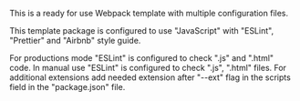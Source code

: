 This is a ready for use Webpack template with multiple configuration files.

This template package is configured to use "JavaScript" with "ESLint", "Prettier" and "Airbnb" style guide.

For productions mode "ESLint" is configured to check ".js" and ".html" code.
In manual use "ESLint" is configured to check ".js", ".html" files.
For additional extensions add needed extension after "--ext" flag in the scripts field in the "package.json" file.
